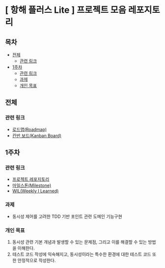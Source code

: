 # [ 항해 플러스 Lite ] 프로젝트 모음 레포지토리

## 목차

- [전체](#전체)
  - [관련 링크](#관련-링크)
- [1주차](#1주차)
  - [관련 링크](#관련-링크-1)
  - [과제](#과제)
  - [개인 목표](#개인-목표)

## 전체

### 관련 링크

- [로드맵(Roadmap)](https://github.com/users/0417taehyun/projects/3/views/4)
- [칸반 보드(Kanban Board)](https://github.com/users/0417taehyun/projects/3/views/1)

## 1주차

### 관련 링크

- [프로젝트 레포지토리](./w01/README.md)
- [마일스톤(Milestone)](https://github.com/0417taehyun/hanghae-plus-lite/milestone/1)
- [WIL(Weekly I Learned)]()

### 과제

- 동시성 제어를 고려한 TDD 기반 포인트 관련 도메인 기능구현

### 개인 목표

1. 동시성 관련 기본 개념과 발생할 수 있는 문제점, 그리고 이를 해결할 수 있는 방법을 이해한다.
2. 테스트 코드 작성에 익숙해지고, 동시성이라는 특수한 환경에 대한 테스트 코드 또한 안정적으로 작성한다.
